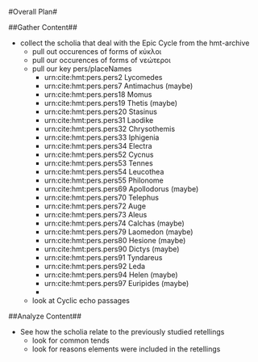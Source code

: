 #Overall Plan#

##Gather Content##
- collect the scholia that deal with the Epic Cycle from the hmt-archive
     - pull out occurences of forms of κύκλοι
     - pull our occurences of forms of νεώτεροι 
     - pull our key pers/placeNames
          - urn:cite:hmt:pers.pers2	Lycomedes
          - urn:cite:hmt:pers.pers7	Antimachus (maybe)
          - urn:cite:hmt:pers.pers18	Momus
          - urn:cite:hmt:pers.pers19	Thetis (maybe)
          - urn:cite:hmt:pers.pers20	Stasinus
          - urn:cite:hmt:pers.pers31	Laodike
          - urn:cite:hmt:pers.pers32	Chrysothemis
          - urn:cite:hmt:pers.pers33	Iphigenia
          - urn:cite:hmt:pers.pers34	Electra
          - urn:cite:hmt:pers.pers52	Cycnus
          - urn:cite:hmt:pers.pers53	Tennes
          - urn:cite:hmt:pers.pers54	Leucothea
          - urn:cite:hmt:pers.pers55	Philonome
          - urn:cite:hmt:pers.pers69	Apollodorus (maybe)
          - urn:cite:hmt:pers.pers70	Telephus
          - urn:cite:hmt:pers.pers72	Auge
          - urn:cite:hmt:pers.pers73	Aleus
          - urn:cite:hmt:pers.pers74	Calchas (maybe)
          - urn:cite:hmt:pers.pers79	Laomedon (maybe)
          - urn:cite:hmt:pers.pers80	Hesione (maybe)
          - urn:cite:hmt:pers.pers90	Dictys (maybe)
          - urn:cite:hmt:pers.pers91	Tyndareus
          - urn:cite:hmt:pers.pers92	Leda
          - urn:cite:hmt:pers.pers94	Helen (maybe)
          - urn:cite:hmt:pers.pers97	Euripides (maybe)
          - 
     - look at Cyclic echo passages

##Analyze Content##
- See how the scholia relate to the previously studied retellings
     - look for common tends
     - look for reasons elements were included in the retellings
